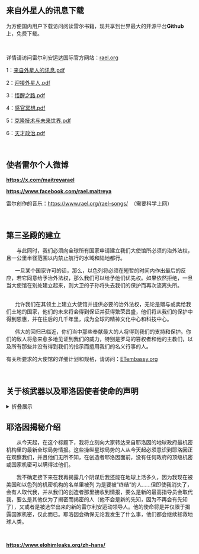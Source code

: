 <h2>
	<strong>来自外星人的讯息下载</strong>
</h2>
为方便国内用户下载访问阅读雷尔书籍，现共享到世界最大的开源平台<strong>G</strong><strong>ithub</strong>上，免费下载。
<p>
	<br />
</p>
<p>
	详情请访问雷尔利安运达国际官方网站：<a href="rael.org" target="_blank">rael.org</a> 
</p>
<p>
	1：<a href="https://github.com/ufobook/rael/blob/main/%E6%9D%A5%E8%87%AA%E5%A4%96%E6%98%9F%E4%BA%BA%E7%9A%84%E8%AE%AF%E6%81%AF.pdf" target="_blank">来自外星人的讯息.pdf</a> 
</p>
<p>
	2：<a href="https://github.com/ufobook/rael/blob/main/%E8%BF%8E%E6%8E%A5%E5%A4%96%E6%98%9F%E4%BA%BA.pdf" target="_blank">迎接外星人.pdf</a> 
</p>
<p>
	3：<a href="https://github.com/ufobook/rael/blob/main/%E8%A7%89%E9%86%92%E4%B9%8B%E8%B7%AF.pdf" target="_blank">悟醒之路.pdf</a> 
</p>
<p>
	4：<a href="https://github.com/ufobook/rael/blob/main/%E6%84%9F%E5%AE%98%E5%86%A5%E6%83%B3.pdf" target="_blank">感官冥想.pdf</a> 
</p>
<p>
	5：<a class="Link--primary" href="https://github.com/ufobook/rael/blob/main/%E5%85%8B%E9%9A%86%E6%8A%80%E6%9C%AF%E4%B8%8E%E6%9C%AA%E6%9D%A5%E4%B8%96%E7%95%8C.pdf">克隆技术与未来世界.pdf</a> 
</p>
<p>
	6：<a href="https://github.com/ufobook/rael/blob/main/%E5%A4%A9%E6%89%8D%E6%94%BF%E6%B2%BB.pdf" target="_blank">天才政治.pdf</a> 
</p>
<p>
	<br />
</p>
<h2>
	<strong>使者雷尔个人微博</strong> 
</h2>
<p>
	<strong><a href="https://x.com/maitreyarael" target="_blank">https://x.com/maitreyarael</a><br />
</strong> 
</p>
<p>
	<strong><a href="https://www.facebook.com/rael.maitreya" target="_blank">https://www.facebook.com/rael.maitreya</a></strong> 
</p>
<p>
	雷尔创作的音乐：<a href="https://www.rael.org/rael-songs/" target="_blank">https://www.rael.org/rael-songs/</a>&nbsp; （需要科学上网）
</p>
<p>
	<strong><br />
</strong> 
</p>
<h3>
</h3>
<h2 style="font-family:&quot;font-size:1.3em;font-weight:600;text-align:center;background-color:#FFFFFF;">
	<strong>第三圣殿的建立</strong> 
</h2>
<p>
	&emsp;&emsp;与此同时，我们必须向全球所有国家申请建立我们大使馆所必须的治外法权，且一公里半径范围以内禁止航行的水域和陆地都行。
&emsp;&emsp;
</p>
<p>
	&nbsp; &nbsp; &nbsp; 一旦某个国家许可的话，那么，以色列将必须在短暂的时间内作出最后的反应，若它同意给予治外法权，那么我们可以给予他们优先权。如果依然拒绝，一旦当大使馆在别处建立起来，则大卫的子孙将失去我们的保护而再次流离失所。
&emsp;&emsp;
</p>
<p>
	<span>&nbsp; &nbsp; &nbsp;&nbsp;</span>允许我们在其领土上建立大使馆并提供必要的治外法权，无论是赠与或卖给我们土地的国家，他们的未来将会得到保证并获得繁荣昌盛，他们将从我们的保护中得到恩惠，并在往后的几千年里，成为全球的精神文化中心和科技中心。
&emsp;&emsp;
</p>
<p>
	<span>&nbsp; &nbsp; &nbsp;&nbsp;</span>伟大的回归已临近，你们当中那些奉献最大的人将得到我们的支持和保护。你们的敌人将愈来愈多地见证到我们的威力，特别是罗马的篡权者和他的主教们，以及所有那些并没有得到我们的指示而擅用我们的名义行事的人。
</p>
<p>
	<span style="color:var( --e-global-color-text );font-family:&quot;font-size:12px;font-weight:normal;background-color:#FFFFFF;">有关所要求的大使馆的详细计划和规格，请访问：</span><a class="elementor-button elementor-button-link elementor-size-lg" href="https://etembassy.org/" target="_blank"><span class="elementor-button-content-wrapper" style="text-decoration:inherit;"><span class="elementor-button-text" style="text-decoration:inherit;">ETembassy.org</span></span></a>
</p>
<p>
	<br />
</p>
<h2>
	关于核武器以及耶洛因使者使命的声明
</h2>
<details>
  <summary>折叠展示</summary>
  很不幸，关于核武器的评论反映了当下令人悲哀的现实，但与此同时，也充满了希望：只要这些超级大国拒绝销毁他们的核武器，那么在所有人最终同意销毁之前, 这些武器必须扩散。这条信息来自“上天”……

我们必须认识到，只要超级大国拥有核武器，他们使用这些武器的危险性就会一直存在，因为不幸的是，他们太过确信不会有其他人使用。时刻铭记人类的错误，一场核战争可以像这样就轻易爆发。如同古巴导弹危机之时，我们离一场大灾难已经非常接近。仅仅是一条错误传达的指令、一篇拙劣的报道细节导致的事态升级或者一个疯子对通信的破坏，然后一切都灰飞烟灭。唯一的解决办法就是所有人达成共识：任何人都不得使用核武器，而这正是他们现在所拒绝考虑的。要达到这一点，核扩散是有必要的，从而使得每个人都变得非常害怕。

而非洲当前的局势，已不能称之为新殖民主义，而是更恶劣：新奴隶主义，这要求非洲人民获得相应的手段，以打破自身枷锁，使他们的奴隶主开始惧怕他们，从而停止自己的行径，并且不再企图打着带来“民主”或摧毁恐怖主义的幌子，而再次实际上殖民非洲领地。

我们必须记住，在此我并不继续重复五大要点，而是要拯救整个人类，通过传达授予我的指示，这些指示可能会越来越出乎某些人的意料。

同时，我们也不要忘记：非暴力并不意味着我们必须接受成为受害者：武术是由受够了侮辱的最早的佛教僧侣所发明的。

拯救人类是我的主要目标，即使它要求一些可能看似与我们最初的价值观天生相悖的方式：事实上自相矛盾，拯救人类需要加速扩散，从而制造出更大的威慑。遗憾的是，要让超级大国承诺裁军，必须使其感到害怕。在没有足够的意识去销毁核武器的情形下，通过诉诸恐惧，和平仍有一线生机。这是我对来自耶洛因的最新指示的理解，并且我也赞同。在知道了一位僧人是武术冠军后，就没有人再攻击他了……这便是世界怎样变成和平主义者的。

古巴危机之后声势浩大的核裁军，归功于美国和苏联之间的相互惧怕。令人遗憾的是，这并非出自于他们的智慧，而是恐惧。
我理解并100%的支持这些最新的指示。

印度，完美的非暴力典范的使徒甘地的故土，现在拥有了巨大的核武库，这很好。否则，它将遭受与利比亚和伊拉克同样的命运，数百万无辜者惨死，包括妇女和儿童。正如一位伟大的哲学家所言，“一国之中必有一支军队：若非本国的，便为邻国的” 。

如果我们实现了我们的终极目标，即国家和国家军队的终结，我们一定不能忘记耶洛因关于一个世界政府要有一支维护世界和平的力量的倡导。与此同时，帝国主义者们只懂得恐惧，这就是为何那些弱小的国家需要最大限度地武装自己，以避免战争和伤亡。

在此我并不继续重复五大要点，而是要拯救整个人类……通过传达授予我的指示，这些指示可能会越来越出乎某些人的意料……这就是拥有一位活着的先知的优势……

讯息并非死的，而是活生生的，也就是说，它与耶洛因所观察和得出的不断变化的自我毁灭概率直接关联，并且持续地通过他们传达给我的附加讯息加以更新，正在传达着，也将继续地传达，就像他们之前建议所有以色列的犹太人撤离，为此雷尔利安们可以不再基于对旧讯息的忠信。

那些想保持一成不变的讯息的人不明白我们所拥有的特权：我们由那些只为我们未来着想的人们所引导，他们根据我们的精神进步，准确的说是精神退化，来调整他们的指示。这是禁止核武器的绝佳机会……然而，那些超级大国却愚蠢地拒绝了。

在这些新的指示里，没有任何与我们的主要使命相矛盾之处：拯救人类，引领一个无武装和非暴力的世界。

那些从讯息中断章取义，批评我所传达的更新讯息，试图搬弄是非之人，不配留在运动中。他们不应该忘记讯息中最重要的部分说得很清楚：耶洛因通过我的耳听，通过我的嘴说。没错，重要的不是使者，而是讯息，而这一点并不只是适应于1973年和1975年的讯息，也同样适用于后来追加的讯息，以及今后将要追加的讯息。在这次更新的讯息中，重要的仍然不是使者，而是拯救人类和避免伤亡与苦难的信息。

如果有人喜欢遵循死的讯息，而非耶洛因，那么他们不配留在雷尔利安运动中。我一秒钟都不会犹豫，如果有必要的话，将会开除90%的会员，就像当初从马德贺（Madech，译注：雷尔先知最初创立的团体，后因其模式与讯息不符，先知从中退出，另立雷尔利安运动）转到雷尔利安运动时，只留下那些忠实于耶洛因和他们所授予的更新的讯息，而非已成为了过去的讯息的人。他们就如同那些为过去的著作所迷而拒绝承认耶稣的犹太人一样，忽略为他们派来的活着的使者——耶稣，而他的使命就是带来更多的和平与爱。

选择很简单：遵循指导着我们并将继续以不可预知的方式指导我们的耶洛因，或者遵循过去的讯息而拒绝新的指示。我毫不犹豫地作出选择，运用我的意识和对以拯救人类为目标的讯息精神的真正尊重：如果新的讯息要求我推动暴力，背叛我们所深信的价值观，那么我会立即拒绝推行它们。（译注：此处弥勒解释的是耶洛因最新的讯息并非要让我们转向暴力，而是一种达成和平的手段，所以弥勒选择执行新的指示）如果我传达了，那是因为我这个小小的使者，考虑到使用这些新的方式来拯救人类是值得的，绝不会引致暴力，而恰恰相反，其有助于避免暴力，即便这些方式与适合于甘地时代的方式有所不同。这回应了那句“欲求和平，必先备战”的古老准则，它将在我们达成一个世界政府之时被淘汰废弃。
 
使者雷尔
AH71(2017)年3月30日于冲绳
</details>
<h2>
</h2>
<p>
	<h2>
		<strong>耶洛因揭秘介绍</strong>
	</h2>
	<p>
		<strong></strong>
	</p>
<span>&emsp;&emsp;</span><span>从今天起，在这个标题下，我将立刻向大家转达来自耶洛因的地球政府最机密机构里的最新全球局势情报。这些操纵星球局势的人从今天起必须意识到耶洛因正在观察我们，并且他们无所不知，在创造者耶洛因面前，没有任何政府的顶级机密或国家机密可以瞒得过他们。</span>
</p>
<p>
	<span>&emsp;&emsp;</span><span>我不确定接下来在我再揭露几个阴谋后我还能在地球上活多久，因为我现在被美国和以色列的机密机构的名单里被列 为是要被“终结”的人……但即使我消失了，会有人取代我，并从我们的创造者那里接收到情报，要么是新的最高指导员会取代我，要么是其他仅为了揭密而揭密的人（他不会是新的先知，因为不再会有先知了），又或者是被选举出来的新的雷尔利安运动领导人。他的使命将是并仅限于揭露国家机密，仅此而已。耶洛因会确保无论我发生了什么事，他们都会继续拯救地球人类。</span><strong><strong></strong></strong><span></span>
	<p>
		<br />
	</p>
	<p>
		<strong><a href="https://www.elohimleaks.org/zh-hans/" target="_blank">https://www.elohimleaks.org/zh-hans/</a></strong>
	</p>
</p>
<p>
	<br />
</p>
